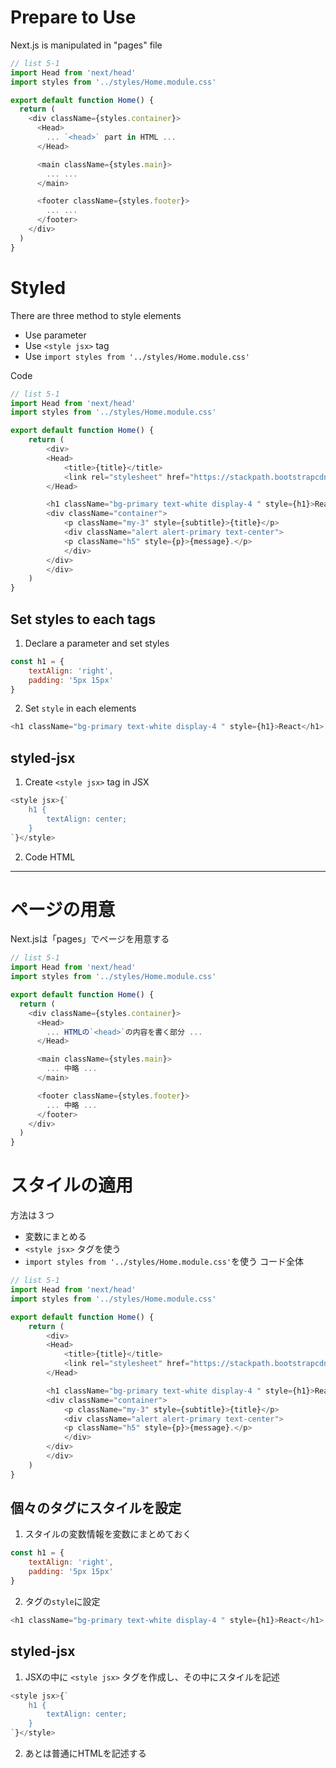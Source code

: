 # Prepare to Use
Next.js is manipulated in "pages" file
```js
// list 5-1
import Head from 'next/head'
import styles from '../styles/Home.module.css'

export default function Home() {
  return (
    <div className={styles.container}>
      <Head>
        ... `<head>` part in HTML ...
      </Head>

      <main className={styles.main}>
        ... ...
      </main>

      <footer className={styles.footer}>
        ... ...
      </footer>
    </div>
  )
}
```

# Styled
There are three method to style elements
- Use parameter
- Use `<style jsx>` tag
- Use `import styles from '../styles/Home.module.css'`

Code
```js
// list 5-1
import Head from 'next/head'
import styles from '../styles/Home.module.css'

export default function Home() {
    return (
        <div>
        <Head>
            <title>{title}</title>
            <link rel="stylesheet" href="https://stackpath.bootstrapcdn.com/bootstrap/4.5.0/css/bootstrap.min.css" crossOrigin="anonymous" />
        </Head>

        <h1 className="bg-primary text-white display-4 " style={h1}>React</h1>
        <div className="container">
            <p className="my-3" style={subtitle}>{title}</p>
            <div className="alert alert-primary text-center">
            <p className="h5" style={p}>{message}.</p>
            </div>
        </div>
        </div>
    )
}
```
## Set styles to each tags
1. Declare a parameter and set styles
```js
const h1 = {
    textAlign: 'right',
    padding: '5px 15px'
}
```
2. Set `style` in each elements
```js
<h1 className="bg-primary text-white display-4 " style={h1}>React</h1>
```
## styled-jsx
1. Create `<style jsx>` tag in JSX
```js
<style jsx>{`
    h1 {
        textAlign: center;
    }
`}</style>
```
2. Code HTML


***


# ページの用意
Next.jsは「pages」でページを用意する
```js
// list 5-1
import Head from 'next/head'
import styles from '../styles/Home.module.css'

export default function Home() {
  return (
    <div className={styles.container}>
      <Head>
        ... HTMLの`<head>`の内容を書く部分 ...
      </Head>

      <main className={styles.main}>
        ... 中略 ...
      </main>

      <footer className={styles.footer}>
        ... 中略 ...
      </footer>
    </div>
  )
}
```

# スタイルの適用
方法は３つ
- 変数にまとめる
- `<style jsx>` タグを使う
- `import styles from '../styles/Home.module.css'`を使う
コード全体
```js
// list 5-1
import Head from 'next/head'
import styles from '../styles/Home.module.css'

export default function Home() {
    return (
        <div>
        <Head>
            <title>{title}</title>
            <link rel="stylesheet" href="https://stackpath.bootstrapcdn.com/bootstrap/4.5.0/css/bootstrap.min.css" crossOrigin="anonymous" />
        </Head>

        <h1 className="bg-primary text-white display-4 " style={h1}>React</h1>
        <div className="container">
            <p className="my-3" style={subtitle}>{title}</p>
            <div className="alert alert-primary text-center">
            <p className="h5" style={p}>{message}.</p>
            </div>
        </div>
        </div>
    )
}
```
## 個々のタグにスタイルを設定
1. スタイルの変数情報を変数にまとめておく
```js
const h1 = {
    textAlign: 'right',
    padding: '5px 15px'
}
```
2. タグの`style`に設定
```js
<h1 className="bg-primary text-white display-4 " style={h1}>React</h1>
```
## styled-jsx
1. JSXの中に `<style jsx>` タグを作成し、その中にスタイルを記述
```js
<style jsx>{`
    h1 {
        textAlign: center;
    }
`}</style>
```
2. あとは普通にHTMLを記述する

